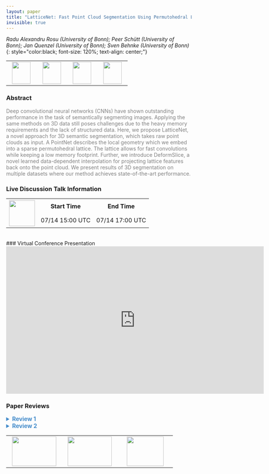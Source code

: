 ```yaml
---
layout: paper
title: "LatticeNet: Fast Point Cloud Segmentation Using Permutohedral Lattices"
invisible: true
---
```

*Radu Alexandru Rosu (University of Bonn); Peer  Schütt (University of Bonn); Jan Quenzel (University of Bonn); Sven Behnke (University of Bonn)*
{: style="color:black; font-size: 120%; text-align: center;"}

<table width="40%"> <tr>
<td style="width: 20%; text-align: center;"><a href="http://www.roboticsproceedings.org/rss16/p006.pdf"><img src="{{ site.baseurl }}/images/paper_link.png"
width = "50"  height = "60"/> </a> </td>

<td style="width: 20%; text-align: center;"><a href="http://www.ais.uni-bonn.de/videos/RSS_2020_Rosu/"><img src="{{ site.baseurl }}/images/video_link.png"
width = "50"  height = "60"/> </a> </td>

<td style="width: 20%; text-align: center;"><a href="http://www.ais.uni-bonn.de/videos/RSS_2020_Rosu/"><img src="{{ site.baseurl }}/images/website_link.png"
width = "50"  height = "60"/> </a> </td>

<td style="width: 20%; text-align: center;"><a href="https://github.com/AIS-Bonn/lattice_net"><img src="{{ site.baseurl }}/images/software_link.png"
width = "50"  height = "60"/> </a> </td>

</tr></table>

### Abstract
<html><p style="color:gray; font-size: 100%; text-align: justified;">
Deep convolutional neural networks (CNNs) have shown outstanding performance in the task of semantically segmenting images. Applying the same methods on 3D data still poses challenges due to the heavy memory requirements and the lack of structured data. Here, we propose LatticeNet, a novel approach for 3D semantic segmentation, which takes raw point clouds as input. A PointNet describes the local geometry which we embed into a sparse permutohedral lattice. The lattice allows for fast convolutions while keeping a low memory footprint. Further, we introduce DeformSlice, a novel learned data-dependent interpolation for projecting lattice features back onto the point cloud. We present results of 3D segmentation on multiple datasets where our method achieves state-of-the-art performance.
</p></html>

### Live Discussion Talk Information
<html>
<table width="50%">
<tr> <th rowspan="2"><a href="https://pheedloop.com/rss2020/virtual/"><img src="{{ site.baseurl }}/images/pheedloop_link.png" width = "70"  height = "70"/> </a> </th> <th> Start Time </th> <th> End Time </th> </tr>
<tr> <td> 07/14 15:00 UTC </td><td> 07/14 17:00 UTC </td></tr>
</table> <br> </html>
### Virtual Conference Presentation
<iframe width="700" height="400" src="https://www.youtube.com/embed/503Z5Vw9a90" frameborder="0" allow="accelerometer; autoplay; encrypted-media; gyroscope; picture-in-picture" allowfullscreen></iframe>

### Paper Reviews
<details><summary style="font-size:110%; color:#438BCA; cursor: pointer;"><b> Review 1</b></summary>
<p style="color:gray; font-size: 100%; text-align: justified; white-space: pre-line">
This paper extends the well noticed Splatnet [31] method with original contributions by introducing learned operations for splatting and slicing. It is shown in the paper that this extensions lead to significantly better performance in point cloud segmentation.

The paper is clearly written and reads very well. The important concepts are illustrated as figures. 

The new method is thoroughly evaluated on relevant data sets and compared to other state-of-the-art methods. The proposed method achieves state-of-the-art performance at faster speeds and with a lower memory footprint. On the KITTI data set it outperforms all other state-of-the-art methods.

The contribution is significant in improving 3D point cloud segmentation which is an important component in robotics. However, now real link to robotics is provided in the paper except by using the KITTI data set. I would be nice to have experiments directly pointing out the importance for robotics scenarios. Point cloud processing is I guess more interesting in the robotics community as there is a larger number of sensors producing point clouds. So, nevertheless such an algorithm is an important component for robotics.
</p> </details>

<details><summary style="font-size:110%; color:#438BCA; cursor: pointer;"><b> Review 2</b></summary>
<p style="color:gray; font-size: 100%; text-align: justified; white-space: pre-line">
The authors introduce four new operations on permutohedral lattices that are novel and significant for reasons explained in the following: Instead of summing the vertex features features  are concatenated. A different distribuet function does the same for coordinates. The "distribute" significance is that it enables the learning of the splatting with a Pointnet. 
The second is a downsampler (strided convolution) that facilitates more context. The third is an upsampler (transposed convolution) and the fourth is a deformslicing which maps back to point clouds but bu subtracting from the maximum of the weighted values, an operation that guarantees equivariance to point permutations.  The authors beautifully visualize the new splatter and slicer. 

Extensive experiments are performed in ShapeNet, ScanNet and Semantic KITTI. The experiments contain extensive ablation studies as well as comparison to other point cloud segmentation algorithms. In summary, the experimentation is thorough, the methodological contributions are novel and the problem is hard.


</p> </details>

<table width="100%"><tr><td style="width: 30%; text-align: center;"><a href="{{ site.baseurl }}/program/papers/5"> <img src="{{ site.baseurl }}/images/previous_icon.png" width = "120"  height = "80"/> </a> </td>

<td style="width: 30%; text-align: center;"><a href="{{ site.baseurl }}/program/papers"> <img src="{{ site.baseurl }}/images/overview_icon.png" width = "120"  height = "80"/> </a> </td> 

<td style="width: 30%; text-align: center;"><a href="{{ site.baseurl }}/program/papers/7"> <img src="{{ site.baseurl }}/images/next_icon.png" width = "100"  height = "80"/> </a> </td> 

</tr></table>

